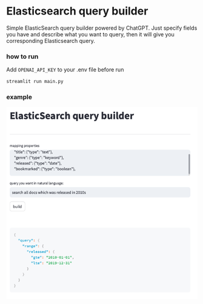 # Elasticsearch query builder

Simple ElasticSearch query builder powered by ChatGPT. Just specify fields you have and describe what you want to query, then it will give you corresponding Elasticsearch query.

### how to run
Add `OPENAI_API_KEY` to your .env file before run

```bash
streamlit run main.py
```

### example
![screenshot](docs/example.png)